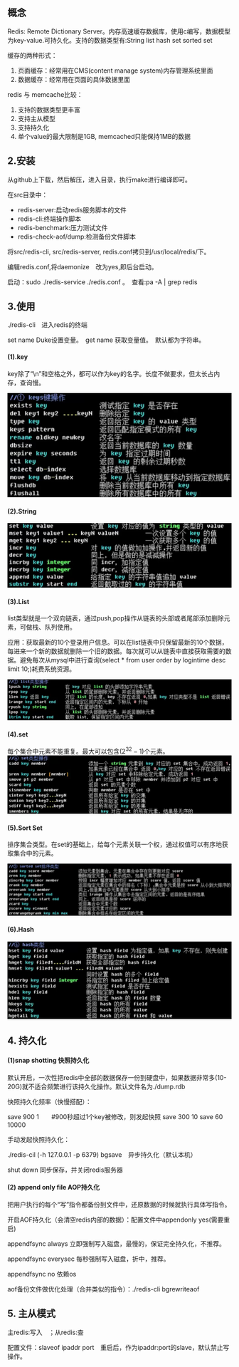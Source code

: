 ## 概念

Redis: Remote Dictionary Server。内存高速缓存数据库，使用c编写，数据模型为key-value.可持久化。支持的数据类型有:String list hash set sorted set

缓存的两种形式：

1. 页面缓存：经常用在CMS(content manage system)内存管理系统里面
2. 数据缓存：经常用在页面的具体数据里面



redis 与 memcache比较：

1. 支持的数据类型更丰富
2. 支持主从模型
3. 支持持久化
4. 单个value的最大限制是1GB, memcached只能保持1MB的数据



## 2.安装

从github上下载，然后解压，进入目录，执行make进行编译即可。

在src目录中：　

- redis-server:启动redis服务脚本的文件
- redis-cli:终端操作脚本
- redis-benchmark:压力测试文件
- redis-check-aof/dump:检测备份文件脚本

将src/redis-cli, src/redis-server, redis.conf拷贝到/usr/local/redis/下。

编辑redis.conf,将daemonize　改为yes,即后台启动。

启动：sudo ./redis-service ./redis.conf 。　查看:pa -A | grep redis



## 3.使用

./redis-cli　进入redis的终端

set name Duke设置变量。　get name 获取变量值。　默认都为字符串。



#### (1).key

key除了“\n”和空格之外，都可以作为key的名字。长度不做要求，但太长占内存，查询慢。

![election_36](assets/Selection_361.png)

#### (2).String

![election_36](assets/Selection_360.png)

#### (3).List

list类型就是一个双向链表，通过push,pop操作从链表的头部或者尾部添加删除元素，可做栈、队列使用。

应用：获取最新的10个登录用户信息。可以在list链表中只保留最新的10个数据，每进来一个新的数据就删除一个旧的数据。每次就可以从链表中直接获取需要的数据。避免每次从mysql中进行查询(select * from user order by logintime desc limit 10;)耗费系统资源。

![election_36](assets/Selection_362.png)

#### (4).set

每个集合中元素不能重复。最大可以包含($2^{32}-1$)个元素。![election_36](assets/Selection_363.png)

#### (5).Sort Set

排序集合类型。在set的基础上，给每个元素关联一个权，通过权值可以有序地获取集合中的元素。　　

![election_36](assets/Selection_364.png)

#### (6).Hash

![election_36](assets/Selection_365.png)

## 4. 持久化

#### (1)snap shotting 快照持久化

默认开启，一次性把redis中全部的数据保存一份到硬盘中，如果数据非常多(10-20G)就不适合频繁进行该持久化操作。默认文件名为./dump.rdb

快照持久化频率（快慢搭配）：

save 900 1　　#900秒超过1个key被修改，则发起快照
save 300 10
save 60 10000

手动发起快照持久化：

./redis-cil (-h 127.0.0.1 -p 6379) bgsave　异步持久化（默认本机）

shut down 同步保存，并关闭redis服务器

#### (2) append only file AOP持久化

把用户执行的每个“写”指令都备份到文件中，还原数据的时候就执行具体写指令。

开启AOF持久化（会清空redis内部的数据）：配置文件中appendonly yes(需要重启)

appendfsync always 立即强制写入磁盘，最慢的，保证完全持久化，不推荐。

appendfsync everysec 每秒强制写入磁盘，折中，推荐。　

appendfsync no 依赖os

aof备份文件做优化处理（合并类似的指令）：./redis-cli bgrewriteaof 



## 5. 主从模式

主redis:写入　；从redis:查

配置文件：slaveof ipaddr port　重启后，作为ipaddr:port的slave，默认禁止写操作。